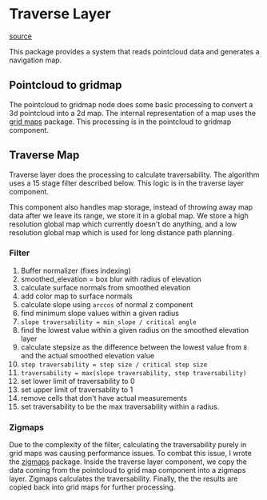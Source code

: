 # Traverse Layer

[source](https://github.com/team19-haql/haql-rover/tree/main/traverse_layer)

This package provides a system that reads pointcloud data and generates a navigation map. 
## Pointcloud to gridmap

The pointcloud to gridmap node does some basic processing to convert a 3d pointcloud into a 2d map. The internal representation of a map uses the [grid maps](https://github.com/ANYbotics/grid_map) package. This processing is in the pointcloud to gridmap component. 

## Traverse Map

Traverse layer does the processing to calculate traversability. The algorithm uses a 15 stage filter described below. This logic is in the traverse layer component. 

This component also handles map storage, instead of throwing away map data after we leave its range, we store it in a global map. We store a high resolution global map which currently doesn't do anything, and a low resolution global map which is used for long distance path planning. 

### Filter

1. Buffer normalizer (fixes indexing)
2. smoothed_elevation = box blur with radius of elevation
3. calculate surface normals from smoothed elevation
4. add color map to surface normals
5. calculate slope using `arccos` of normal z component
6. find minimum slope values within a given radius
7. `slope traversability = min_slope / critical angle`
8. find the lowest value within a given radius on the smoothed elevation layer
9. calculate stepsize as the difference between the lowest value from `8` and the actual smoothed elevation value
10. `step traversability = step size / critical step size`
11. `traversability = max(slope traversability, step traversability)`
12. set lower limit of traversability to 0
13. set upper limit of traversablity to 1
14. remove cells that don't have actual measurements
15. set traversability to be the max traversability within a radius. 

### Zigmaps

Due to the complexity of the filter, calculating the traversability purely in grid maps was causing performance issues. To combat this issue, I wrote the [zigmaps](https://github.com/deweykai/zigmaps) package. Inside the traverse layer component, we copy the data coming from the pointcloud to grid map component into a zigmaps layer. Zigmaps calculates the traversability. Finally, the the results are copied back into grid maps for further processing. 